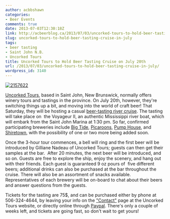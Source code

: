 ```yaml
---
author: acbbshawn
categories:
- Beer Events
comments: true
date: 2013-07-03T12:30:18Z
link: http://acbeerblog.ca/2013/07/03/uncorked-tours-to-hold-beer-tasting-cruise-in-july/
slug: uncorked-tours-to-hold-beer-tasting-cruise-in-july
tags:
- beer tasting
- Saint John N.B.
- Uncorked Tours
title: Uncorked Tours to Hold Beer Tasting Cruise on July 20th
url: /2013/07/03/uncorked-tours-to-hold-beer-tasting-cruise-in-july/
wordpress_id: 3140
---
```


[![2157622](http://acbeerblog.ca/wp-content/uploads/2013/07/2157622.jpg)](http://acbeerblog.ca/wp-content/uploads/2013/07/2157622.jpg)

[Uncorked Tours](http://www.uncorkednb.com/index.html), based in Saint John, New Brunswick, normally offers winery tours and tastings in the province. On July 20th, however, they're switching things up a bit, and moving into the world of craft beer! That Saturday, they will be hosting a casual [beer-tasting river cruise](http://www.uncorkednb.com/events.html). The tasting will take place on  the Voyageur II, an authentic Mississippi river boat, which will embark from the Saint John Marina at 1:30 pm. So far, confirmed participating breweries include [Big Tide](https://www.facebook.com/pages/Big-Tide-Brewing-Co/301456876447), [Picaroons](https://www.facebook.com/picaroons), [Pump House](http://www.pumphousebrewery.ca/), and [Shiretown](https://www.facebook.com/shiretown), with the possibility of one or two more being added soon.

Once the 3-hour tour commences, a bell will ring and the first beer will be introduced by Gilliane Nadeau of Uncorked Tours; guests can then get their samples at the bar.  After 20 minutes, the next beer will be introduced, and so on. Guests are free to explore the ship, enjoy the scenery, and hang out with their friends. Each guest is guaranteed 9 oz pours of  five different beers; additional drinks can also be purchased at the bar throughout the cruise. There will also be an assortment of snacks available. Representatives of each brewery will be on-board to chat about their beers and answer questions from the guests.

Tickets for the tasting are 75$, and can be purchased either by phone at 506-324-4644, by leaving your info on the ["Contact"](http://www.uncorkednb.com/contact.html) page at the Uncorked Tours website, or directly online through [Paypal](50a222a57771920b6a3d7b606239e4d529b525e0b7e69bf0224adecfb0124e9b61f737ba21b081988da7a3c03e3ee25661350b6a36dba24a). There's only a couple of weeks left, and tickets are going fast, so don't wait to get yours!
